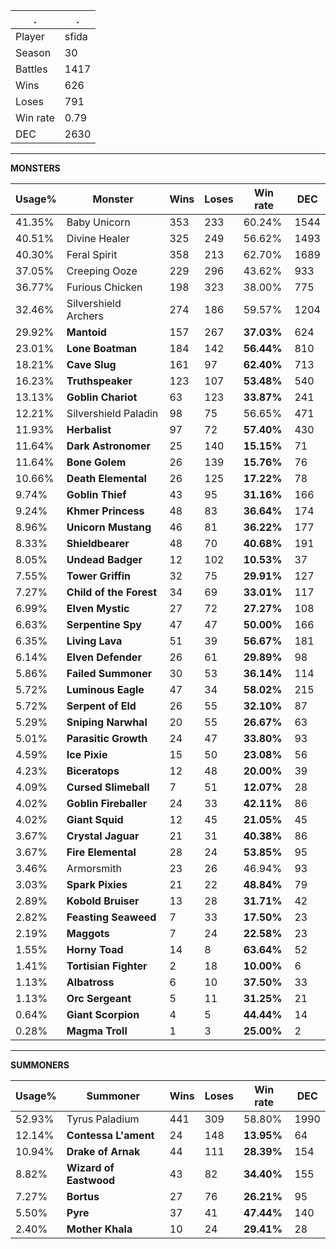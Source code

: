 .|.
|-|-
Player|sfida
Season|30
Battles|1417
Wins|626
Loses|791
Win rate|0.79
DEC|2630

---
**MONSTERS**

Usage%|Monster|Wins|Loses|Win rate|DEC|
-|-|-|-|-|-|
41.35%|Baby Unicorn|353|233|60.24%|1544|
40.51%|Divine Healer|325|249|56.62%|1493|
40.30%|Feral Spirit|358|213|62.70%|1689|
37.05%|Creeping Ooze|229|296|43.62%|933|
36.77%|Furious Chicken|198|323|38.00%|775|
32.46%|Silvershield Archers|274|186|59.57%|1204|
29.92%|**Mantoid**|157|267|**37.03%**|624|
23.01%|**Lone Boatman**|184|142|**56.44%**|810|
18.21%|**Cave Slug**|161|97|**62.40%**|713|
16.23%|**Truthspeaker**|123|107|**53.48%**|540|
13.13%|**Goblin Chariot**|63|123|**33.87%**|241|
12.21%|Silvershield Paladin|98|75|56.65%|471|
11.93%|**Herbalist**|97|72|**57.40%**|430|
11.64%|**Dark Astronomer**|25|140|**15.15%**|71|
11.64%|**Bone Golem**|26|139|**15.76%**|76|
10.66%|**Death Elemental**|26|125|**17.22%**|78|
9.74%|**Goblin Thief**|43|95|**31.16%**|166|
9.24%|**Khmer Princess**|48|83|**36.64%**|174|
8.96%|**Unicorn Mustang**|46|81|**36.22%**|177|
8.33%|**Shieldbearer**|48|70|**40.68%**|191|
8.05%|**Undead Badger**|12|102|**10.53%**|37|
7.55%|**Tower Griffin**|32|75|**29.91%**|127|
7.27%|**Child of the Forest**|34|69|**33.01%**|117|
6.99%|**Elven Mystic**|27|72|**27.27%**|108|
6.63%|**Serpentine Spy**|47|47|**50.00%**|166|
6.35%|**Living Lava**|51|39|**56.67%**|181|
6.14%|**Elven Defender**|26|61|**29.89%**|98|
5.86%|**Failed Summoner**|30|53|**36.14%**|114|
5.72%|**Luminous Eagle**|47|34|**58.02%**|215|
5.72%|**Serpent of Eld**|26|55|**32.10%**|87|
5.29%|**Sniping Narwhal**|20|55|**26.67%**|63|
5.01%|**Parasitic Growth**|24|47|**33.80%**|93|
4.59%|**Ice Pixie**|15|50|**23.08%**|56|
4.23%|**Biceratops**|12|48|**20.00%**|39|
4.09%|**Cursed Slimeball**|7|51|**12.07%**|28|
4.02%|**Goblin Fireballer**|24|33|**42.11%**|86|
4.02%|**Giant Squid**|12|45|**21.05%**|45|
3.67%|**Crystal Jaguar**|21|31|**40.38%**|86|
3.67%|**Fire Elemental**|28|24|**53.85%**|95|
3.46%|Armorsmith|23|26|46.94%|93|
3.03%|**Spark Pixies**|21|22|**48.84%**|79|
2.89%|**Kobold Bruiser**|13|28|**31.71%**|42|
2.82%|**Feasting Seaweed**|7|33|**17.50%**|23|
2.19%|**Maggots**|7|24|**22.58%**|23|
1.55%|**Horny Toad**|14|8|**63.64%**|52|
1.41%|**Tortisian Fighter**|2|18|**10.00%**|6|
1.13%|**Albatross**|6|10|**37.50%**|33|
1.13%|**Orc Sergeant**|5|11|**31.25%**|21|
0.64%|**Giant Scorpion**|4|5|**44.44%**|14|
0.28%|**Magma Troll**|1|3|**25.00%**|2|

---
**SUMMONERS**

Usage%|Summoner|Wins|Loses|Win rate|DEC|
-|-|-|-|-|-|
52.93%|Tyrus Paladium|441|309|58.80%|1990|
12.14%|**Contessa L'ament**|24|148|**13.95%**|64|
10.94%|**Drake of Arnak**|44|111|**28.39%**|154|
8.82%|**Wizard of Eastwood**|43|82|**34.40%**|155|
7.27%|**Bortus**|27|76|**26.21%**|95|
5.50%|**Pyre**|37|41|**47.44%**|140|
2.40%|**Mother Khala**|10|24|**29.41%**|28|
